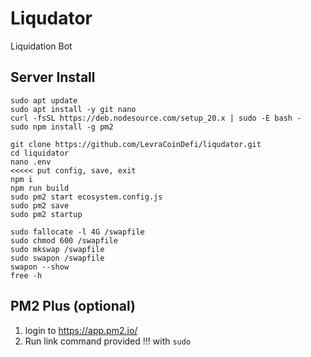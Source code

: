 # Liqudator
Liquidation Bot


## Server Install
```
sudo apt update
sudo apt install -y git nano
curl -fsSL https://deb.nodesource.com/setup_20.x | sudo -E bash -
sudo npm install -g pm2

git clone https://github.com/LevraCoinDefi/liqudator.git
cd liquidator
nano .env 
<<<<< put config, save, exit
npm i
npm run build
sudo pm2 start ecosystem.config.js
sudo pm2 save
sudo pm2 startup

sudo fallocate -l 4G /swapfile
sudo chmod 600 /swapfile
sudo mkswap /swapfile
sudo swapon /swapfile
swapon --show
free -h
```

## PM2 Plus (optional)
1. login to https://app.pm2.io/
2. Run link command provided !!! with `sudo`  